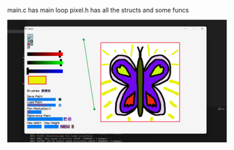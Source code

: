 main.c has main loop
pixel.h has all  the structs and some funcs


![alt text](https://github.com/ewilipsic/CS_project/blob/main/readme.png?raw=true)
